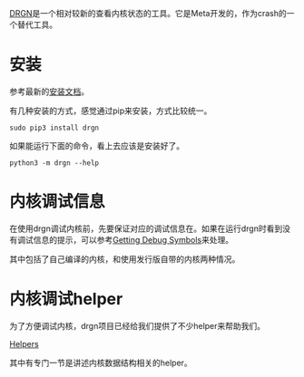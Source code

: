 [DRGN][1]是一个相对较新的查看内核状态的工具。它是Meta开发的，作为crash的一个替代工具。

# 安装

参考最新的[安装文档][2]。

有几种安装的方式，感觉通过pip来安装，方式比较统一。

```
sudo pip3 install drgn
```

如果能运行下面的命令，看上去应该是安装好了。

```
python3 -m drgn --help
```

# 内核调试信息

在使用drgn调试内核前，先要保证对应的调试信息在。如果在运行drgn时看到没有调试信息的提示，可以参考[Getting Debug Symbols][3]来处理。

其中包括了自己编译的内核，和使用发行版自带的内核两种情况。

# 内核调试helper

为了方便调试内核，drgn项目已经给我们提供了不少helper来帮助我们。

[Helpers][4]

其中有专门一节是讲述内核数据结构相关的helper。

[1]: https://drgn.readthedocs.io/en/latest/
[2]: https://drgn.readthedocs.io/en/latest/installation.html
[3]: https://drgn.readthedocs.io/en/latest/getting_debugging_symbols.html
[4]: https://drgn.readthedocs.io/en/stable/helpers.html

